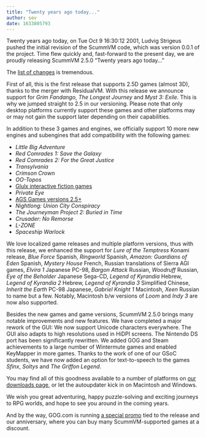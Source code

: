 ```yaml
---
title: "Twenty years ago today..."
author: sev
date: 1633805793
---
```

Twenty years ago today, on Tue Oct 9 16:30:12 2001, Ludvig Strigeus pushed the initial revision of the ScummVM code, which was version 0.0.1 of the project. Time flew quickly and, fast-forward to the present day, we are proudly releasing ScummVM 2.5.0 “Twenty years ago today…”

The [list of changes](https://downloads.scummvm.org/frs/scummvm/2.5.0/ReleaseNotes.html) is tremendous.

First of all, this is the first release that supports 2.5D games (almost 3D), thanks to the merger with ResidualVM. With this release we announce support for _Grim Fandango_, _The Longest Journey_ and _Myst 3: Exile_. This is why we jumped straight to 2.5 in our versioning. Please note that only desktop platforms currently support these games and other platforms may or may not gain the support later depending on their capabilities.

In addition to these 3 games and engines, we officially support 10 more new engines and subengines that add compatibility with the following games:

* _Little Big Adventure_
* _Red Comrades 1: Save the Galaxy_
* _Red Comrades 2: For the Great Justice_
* _Transylvania_
* _Crimson Crown_
* _OO-Topos_
* [Glulx interactive fiction games](https://wiki.scummvm.org/index.php?title=Glk/Glulxe)
* _Private Eye_
* [AGS Games versions 2.5+](https://wiki.scummvm.org/index.php?title=AGS/Games)
* _Nightlong: Union City Conspiracy_
* _The Journeyman Project 2: Buried in Time_
* _Crusader: No Remorse_
* _L-ZONE_
* _Spaceship Warlock_

We love localized game releases and multiple platform versions, thus with this release, we enhanced the support for _Lure of the Temptress_ Konami release, _Blue Force_ Spanish, _Ringworld_ Spanish, _Amazon: Guardians of Eden_ Spanish, _Mystery House_ French, Russian translations of Sierra AGI games, _Elvira 1_ Japanese PC-98, _Bargon Attack_ Russian, _Woodruff_ Russian, _Eye of the Beholder_ Japanese Sega-CD, _Legend of Kyrandia_ Hebrew, _Legend of Kyrandia 2_ Hebrew, _Legend of Kyrandia 3_ Simplified Chinese, _Inherit the Earth_ PC-98 Japanese, _Gabriel Knight 1_ Macintosh, _Xeen_ Russian to name but a few. Notably, Macintosh b/w versions of _Loom_ and _Indy 3_ are now also supported.

Besides the new games and game versions, ScummVM 2.5.0 brings many notable improvements and new features. We have completed a major rework of the GUI: We now support Unicode characters everywhere. The GUI also adapts to high resolutions used in HiDPI screens. The Nintendo DS port has been significantly rewritten. We added GOG and Steam achievements to a large number of Wintermute games and enabled KeyMapper in more games. Thanks to the work of one of our GSoC students, we have now added an option for text-to-speech to the games _Sfinx_,  _Soltys_ and _The Griffon Legend_.

You may find all of this goodness available to a number of platforms on [our downloads page](https://www.scummvm.org/downloads/), or let the autoupdater kick in on Macintosh and Windows.

We wish you great adventuring, happy puzzle-solving and exciting journeys to RPG worlds, and hope to see you around in the coming years.

And by the way, GOG.com is running [a special promo](https://www.gog.com/news/special_event_bscummvm_20th_anniversaryb?pp=22d200f8670dbdb3e253a90eee5098477c95c23d) tied to the release and our anniversary, where you can buy many ScummVM-supported games at a discount.
